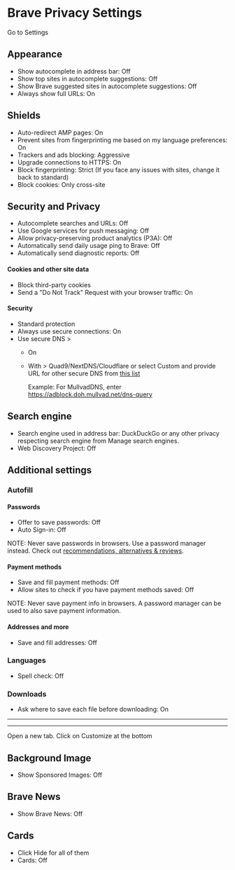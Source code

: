 # Brave Privacy Settings

Go to Settings



## Appearance
- Show autocomplete in address bar: Off
- Show top sites in autocomplete suggestions: Off
- Show Brave suggested sites in autocomplete suggestions: Off
- Always show full URLs: On



## Shields
- Auto-redirect AMP pages: On
- Prevent sites from fingerprinting me based on my language preferences: On
- Trackers and ads blocking: Aggressive
- Upgrade connections to HTTPS: On
- Block fingerprinting: Strict (If you face any issues with sites, change it back to standard)
- Block cookies: Only cross-site



## Security and Privacy
- Autocomplete searches and URLs: Off
- Use Google services for push messaging: Off
- Allow privacy-preserving product analytics (P3A): Off
- Automatically send daily usage ping to Brave: Off
- Automatically send diagnostic reports: Off

#### Cookies and other site data
- Block third-party cookies
- Send a "Do Not Track" Request with your browser traffic: On

#### Security
- Standard protection
- Always use secure connections: On
- Use secure DNS >
  - On
  - With > Quad9/NextDNS/Cloudflare or select Custom and provide URL for other secure DNS from [this list](https://www.privacyguides.org/dns/)

    Example: For MullvadDNS, enter https://adblock.doh.mullvad.net/dns-query



## Search engine
- Search engine used in address bar: DuckDuckGo or any other 
privacy respecting search engine from Manage search engines.
- Web Discovery Project: Off



## Additional settings


### Autofill

#### Passwords
- Offer to save passwords: Off
- Auto Sign-in: Off

NOTE: Never save passwords in browsers. Use a password manager instead. Check out [recommendations, alternatives & reviews](https://github.com/the-weird-aquarian/privacy-settings#recommendations-alternatives--reviews).

#### Payment methods
- Save and fill payment methods: Off
- Allow sites to check if you have payment methods saved: Off

NOTE: Never save payment info in browsers. A password manager can be used to also save payment information.

#### Addresses and more
- Save and fill addresses: Off


### Languages
- Spell check: Off


### Downloads
- Ask where to save each file before downloading: On



---
---



Open a new tab. Click on Customize at the bottom



## Background Image
- Show Sponsored Images: Off



## Brave News
- Show Brave News: Off



## Cards
- Click Hide for all of them
- Cards: Off

